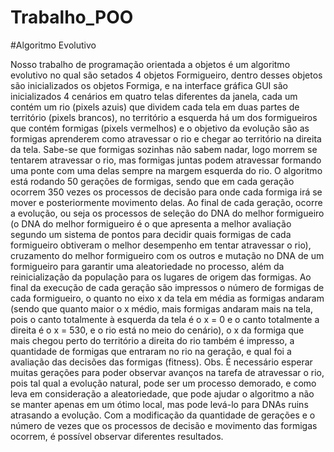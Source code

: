 # Trabalho_POO

#Algoritmo Evolutivo

   Nosso trabalho de programação orientada a objetos é um algoritmo evolutivo no qual são setados 4 objetos Formigueiro,
dentro desses objetos são inicializados os objetos Formiga, e na interface gráfica GUI são inicializados 4 cenários em
quatro telas diferentes da janela, cada um contém um rio (pixels azuis) que dividem cada tela em duas partes de território
(pixels brancos), no território a esquerda há um dos formigueiros que contém formigas (pixels vermelhos) e o objetivo da
evolução são as formigas aprenderem como atravessar o rio e chegar ao território na direita da tela. Sabe-se que formigas
sozinhas não sabem nadar, logo morrem se tentarem atravessar o rio, mas formigas juntas podem atravessar formando uma ponte
com uma delas sempre na margem esquerda do rio.
    O algoritmo está rodando 50 gerações de formigas, sendo que em cada geração ocorrem 350 vezes os processos de decisão para
onde cada formiga irá se mover e posteriormente movimento delas. Ao final de cada geração, ocorre a evolução, ou seja os processos
de seleção do DNA do melhor formigueiro (o DNA do melhor formigueiro é o que apresenta a melhor avaliação segundo um sistema de
pontos para decidir quais formigas de cada formigueiro obtiveram o melhor desempenho em tentar atravessar o rio), cruzamento do
melhor formigueiro com os outros e mutação no DNA de um formigueiro para garantir uma aleatoriedade no processo, além da
reinicialização da população para os lugares de origem das formigas.
    Ao final da execução de cada geração são impressos o número de formigas de cada formigueiro, o quanto no eixo x da tela em média
as formigas andaram (sendo que quanto maior o x médio, mais formigas andaram mais na tela, pois o canto totalmente à esquerda da tela
é o x = 0 e o canto totalmente a direita é o x = 530, e o rio está no meio do cenário), o x da formiga que mais chegou perto do 
território a direita do rio também é impresso, a quantidade de formigas que entraram no rio na geração, e qual foi a avaliação das 
decisões das formigas (fitness).
    Obs. É necessário esperar muitas gerações para poder observar avanços na tarefa de atravessar o rio, pois tal qual a evolução
natural, pode ser um processo demorado, e como leva em consideração a aleatoriedade, que pode ajudar o algoritmo a não se manter
apenas em um ótimo local, mas pode levá-lo para DNAs ruins atrasando a evolução. Com a modificação da quantidade de gerações e
o número de vezes que os processos de decisão e movimento das formigas ocorrem, é possível observar diferentes resultados.


